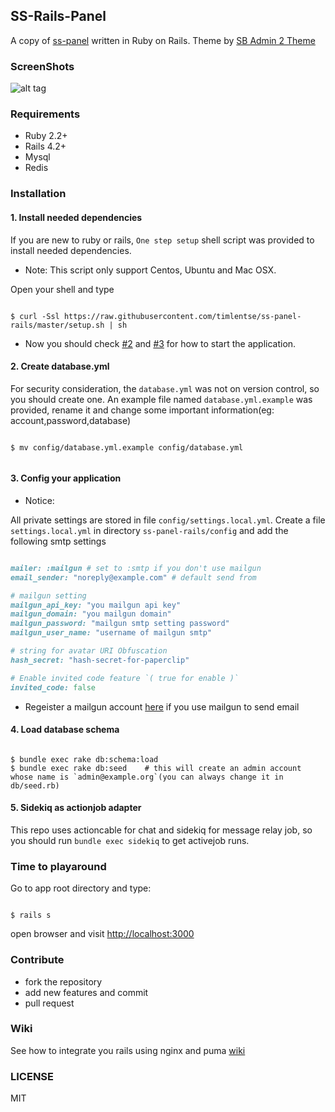 ## SS-Rails-Panel

A copy of [ss-panel](https://github.com/orvice/ss-panel) written in Ruby on Rails. Theme by [SB Admin 2 Theme](http://startbootstrap.com/template-overviews/sb-admin-2/)

### ScreenShots

![alt tag](https://raw.githubusercontent.com/timlentse/ss-panel-rails/master/public/index.png)

### Requirements

* Ruby 2.2+
* Rails 4.2+
* Mysql
* Redis

### Installation

#### 1. Install needed dependencies

If you are new to ruby or rails, `One step setup` shell script was provided to install needed dependencies.

* Note: This script only support Centos, Ubuntu and Mac OSX.

Open your shell and type

```shell

$ curl -Ssl https://raw.githubusercontent.com/timlentse/ss-panel-rails/master/setup.sh | sh

```

* Now you should check [#2](#2-create-databaseyml) and [#3](#3-config-your-application) for how to start the application.

#### 2. Create database.yml

For security consideration, the `database.yml` was not on version control, so you should create one.
An example file named `database.yml.example` was provided, rename it and change some important information(eg: account,password,database)

```shell

$ mv config/database.yml.example config/database.yml


```

#### 3. Config your application

* Notice: 

All private settings are stored in file `config/settings.local.yml`. Create a file `settings.local.yml` in directory `ss-panel-rails/config` and add the following smtp settings

```ruby

mailer: :mailgun # set to :smtp if you don't use mailgun
email_sender: "noreply@example.com" # default send from

# mailgun setting
mailgun_api_key: "you mailgun api key"
mailgun_domain: "you mailgun domain"
mailgun_password: "mailgun smtp setting password"
mailgun_user_name: "username of mailgun smtp"

# string for avatar URI Obfuscation
hash_secret: "hash-secret-for-paperclip"

# Enable invited code feature `( true for enable )`
invited_code: false

```

* Regeister a mailgun account [here](http://www.mailgun.com) if you use mailgun to send email

#### 4. Load database schema 

```shell

$ bundle exec rake db:schema:load
$ bundle exec rake db:seed    # this will create an admin account whose name is `admin@example.org`(you can always change it in db/seed.rb)

```

#### 5. Sidekiq as actionjob adapter

This repo uses actioncable for chat and sidekiq for message relay job, so you should run `bundle exec sidekiq` to get activejob runs.

### Time to playaround

Go to app root directory and type:

```shell

$ rails s

```
open browser and visit [http://localhost:3000](http://localhost:3000)

### Contribute

* fork the repository
* add new features and commit
* pull request

### Wiki
See how to integrate you rails using nginx and puma [wiki](https://github.com/timlentse/ss-panel-rails/wiki)

### LICENSE
MIT
